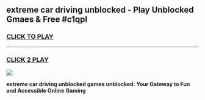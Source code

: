
## extreme car driving unblocked - Play Unblocked Gmaes & Free #c1qpl
<h3>
<a href="https://news.freeplayer.one?title=extreme_car_driving_unblocked&ref=03M">CLICK TO PLAY</a></h3>
<hr>

<h3>
<a href="https://news.freeplayer.one?title=extreme_car_driving_unblocked&ref=03M">CLICK 2 PLAY</a>
  
</h3>

<a href="https://news.freeplayer.one?title=extreme_car_driving_unblocked&ref=03M"><img src="https://clearcache.store/games.png"></a>


**extreme car driving unblocked games unblocked: Your Gateway to Fun and Accessible Online Gaming**
